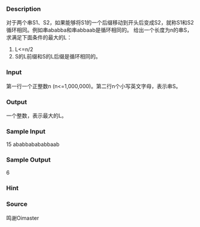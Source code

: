 
### Description

对于两个串S1、S2，如果能够将S1的一个后缀移动到开头后变成S2，就称S1和S2循环相同。例如串ababba和串abbaab是循环相同的。
给出一个长度为n的串S，求满足下面条件的最大的L：
1. L<=n/2
2. S的L前缀和S的L后缀是循环相同的。

### Input
第一行一个正整数n (n<=1,000,000)。第二行n个小写英文字母，表示串S。

### Output
一个整数，表示最大的L。

### Sample Input
15
ababbabababbaab

### Sample Output
6
### Hint

### Source
鸣谢Oimaster